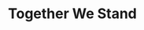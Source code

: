 ---
pid: fs114
title: Together We Stand
location_transcription: City Hall
coordinates: "[-75.163586150144, 39.952464255788]"
zipcode: '19107'
gen_neighborhood: Center City
neighborhood: Washington Square West,Avenue of The Arts,Midtown Village,Chinatown
outside_phl: 
age: 
age_range: 
instagram: 
image_file_name: fs_114.jpg
proposal_transcription: Statues of different ethnic colors, holding hands, and forming
  a circle. This is to show that Philadelphia is not a city of exclusions.
topic: Inclusivity,Unknown,Race Ethnicity
topic_summary: 0, 0, 0
type: Sculpture Statue
keywords_other: 
credit: Stephanie C.
image_labels: 
twitter: 
facebook: 
permalink: "/monuments/fs114/"
layout: item-page
---
